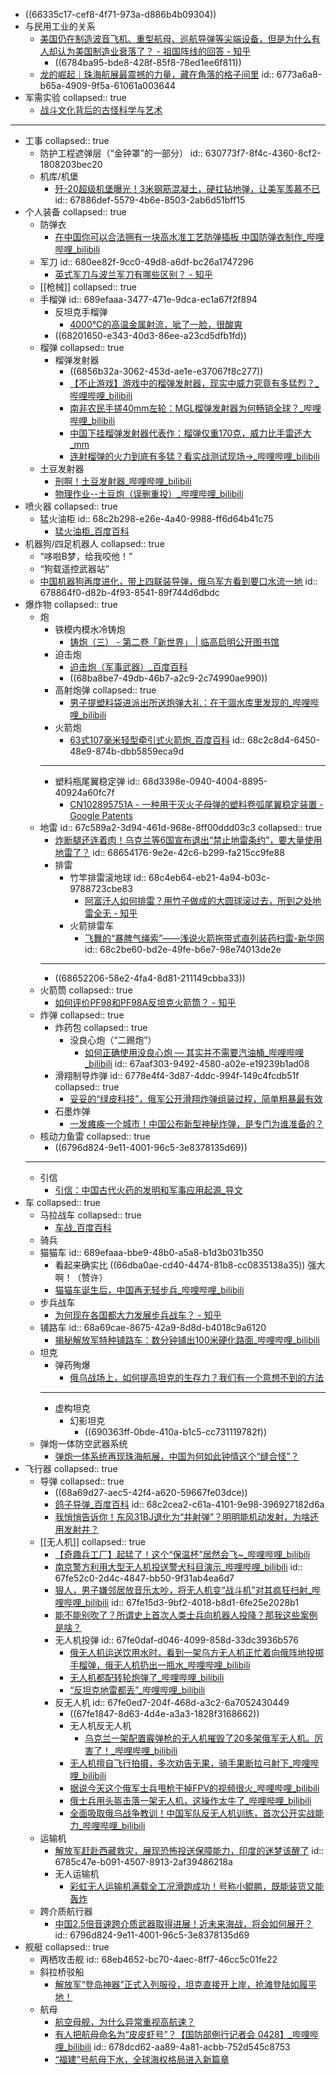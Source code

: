 - ((66335c17-cef8-4f71-973a-d886b4b09304))
- 与民用工业的关系
	- [美国仍在制造波音飞机、重型航母、巡航导弹等尖端设备，但是为什么有人却认为美国制造业衰落了？ - 祖国阵线的回答 - 知乎](https://www.zhihu.com/question/443912700/answer/2035831031)
		- ((6784ba95-bde8-428f-85f8-78ed1ee6f811))
	- [龙的崛起｜珠海航展最震撼的力量，藏在角落的格子间里](https://mp.weixin.qq.com/s/183fbwvco3UuvIBuwVZE1A)
	  id:: 6773a6a8-b65a-4909-9f5a-61061a003644
- 军需实验
  collapsed:: true
	- [战斗文化背后的古怪科学与艺术](https://mp.weixin.qq.com/s/47upG5bcZbqNgVpIxFNKwA)
- ---
- 工事
  collapsed:: true
	- 防护工程遮弹层（“金钟罩”的一部分）
	  id:: 630773f7-8f4c-4360-8cf2-1808203bec20
	- 机库/机堡
		- [歼-20超级机堡曝光！3米钢筋混凝土，硬扛钻地弹，让美军羡慕不已](https://mp.weixin.qq.com/s/mtKy821iSTCTo_5_17vVMg)
		  id:: 67886def-5579-4b6e-8503-2ab6d51bff15
- 个人装备
  collapsed:: true
	- 防弹衣
		- [在中国你可以合法拥有一块高水准工艺防弹插板 中国防弹衣制作_哔哩哔哩_bilibili](https://www.bilibili.com/video/BV19gKdzyEo8/)
	- 军刀
	  id:: 680ee82f-9cc0-49d8-a6df-bc26a1747296
		- [英式军刀与波兰军刀有哪些区别？ - 知乎](https://www.zhihu.com/question/65086274)
	- [[枪械]]
	  collapsed:: true
	- 手榴弹
	  id:: 689efaaa-3477-471e-9dca-ec1a67f2f894
		- 反坦克手榴弹
			- [4000℃的高温金属射流，呲了一脸，很酸爽](https://mp.weixin.qq.com/s/pRPP-P5NHsVUUtK12m5WnA)
		- ((68201650-e343-40d3-86ee-a23cd5dfb1fd))
	- 榴弹
	  collapsed:: true
		- 榴弹发射器
			- ((6856b32a-3062-453d-ae1e-e37067f8c277))
			- [【不止游戏】游戏中的榴弹发射器，现实中威力究竟有多猛烈？_哔哩哔哩_bilibili](https://www.bilibili.com/video/BV1nZ4y1H73G/)
			- [南非农民手搓40mm左轮：MGL榴弹发射器为何畅销全球？_哔哩哔哩_bilibili](https://www.bilibili.com/video/BV1PJjizPELG/)
			- [中国下挂榴弹发射器代表作：榴弹仅重170克，威力比手雷还大_mm](https://www.sohu.com/a/390184486_99938912)
			- [连射榴弹的火力到底有多猛？看实战测试现场→_哔哩哔哩_bilibili](https://www.bilibili.com/video/BV1iH4y1c7SG/)
	- 土豆发射器
		- [刑啊！土豆发射器_哔哩哔哩_bilibili](https://www.bilibili.com/video/BV1jT4y1Z7ER/)
		- [物理作业--土豆炮（误删重投）_哔哩哔哩_bilibili](https://www.bilibili.com/video/BV1QN411Y78n)
- 喷火器
  collapsed:: true
	- 猛火油柜
	  id:: 68c2b298-e26e-4a40-9988-ff6d64b41c75
		- [猛火油柜_百度百科](https://baike.baidu.com/item/%E7%8C%9B%E7%81%AB%E6%B2%B9%E6%9F%9C/2587843)
- 机器狗/四足机器人
  collapsed:: true
	- “哆啦B梦，给我咬他！”
	- “狗载遥控武器站”
	- [中国机器狗再度进化，带上四联装导弹，俄乌军方看到要口水流一地](https://mp.weixin.qq.com/s/VbAO1CiY8VSlOcLzADSfeg)
	  id:: 678864f0-d82b-4f93-8541-89f744d6dbdc
- 爆炸物
  collapsed:: true
	- 炮
		- 铁模内模水冷铸炮
			- [铸炮（三） - 第二卷「新世界」 | 临高启明公开图书馆](https://lgqm.halu.lu/0002/0104)
		- 迫击炮
			- [迫击炮（军事武器）_百度百科](https://baike.baidu.com/item/%E8%BF%AB%E5%87%BB%E7%82%AE/413517)
			- ((68ba8be7-49db-46b7-a2c9-2c74990ae990))
		- 高射炮弹
		  collapsed:: true
			- [男子提塑料袋进派出所送炮弹大礼：在干涸水库里发现的_哔哩哔哩_bilibili](https://www.bilibili.com/video/BV1dM411E711)
		- 火箭炮
			- [63式107毫米轻型牵引式火箭炮_百度百科](https://baike.baidu.com/item/63%E5%BC%8F107%E6%AF%AB%E7%B1%B3%E8%BD%BB%E5%9E%8B%E7%89%B5%E5%BC%95%E5%BC%8F%E7%81%AB%E7%AE%AD%E7%82%AE/4201483)
			  id:: 68c2c8d4-6450-48e9-874b-dbb5859eca9d
		- ---
		- 塑料瓶尾翼稳定弹
		  id:: 68d3398e-0940-4004-8895-40924a60fc7f
			- [CN102895751A - 一种用于灭火子母弹的塑料卷弧尾翼稳定装置 - Google Patents](https://patents.google.com/patent/CN102895751A/zh)
	- 地雷
	  id:: 67c589a2-3d94-461d-968e-8ff00ddd03c3
	  collapsed:: true
		- [炸断腿还连着肉！乌克兰等6国宣布退出“禁止地雷条约”，要大量使用地雷了？](https://mp.weixin.qq.com/s/kWeU3FzbdQVnrjudVrQ2FQ)
		  id:: 68654176-9e2e-42c6-b299-fa215cc9fe88
		- 排雷
			- 竹竿排雷滚地球
			  id:: 68c4eb64-eb21-4a94-b03c-9788723cbe83
				- [阿富汗人如何排雷？用竹子做成的大圆球滚过去，所到之处地雷全无 - 知乎](https://www.zhihu.com/zvideo/1728509385398157312)
			- 火箭排雷车
				- [飞舞的“暴脾气绳索”——浅说火箭拖带式直列装药扫雷-新华网](https://www.news.cn/mil/2023-12/08/c_1212312152.htm)
				  id:: 68c2be60-bd2e-49fe-b6e7-98e74013de2e
		- ---
		- ((68652206-58e2-4fa4-8d81-211149cbba33))
	- 火箭筒
	  collapsed:: true
		- [如何评价PF98和PF98A反坦克火箭筒？ - 知乎](https://www.zhihu.com/question/57207565)
	- 炸弹
	  collapsed:: true
		- 炸药包
		  collapsed:: true
			- 没良心炮（“二踢炮”）
				- [如何正确使用没良心炮 — 其实并不需要汽油桶_哔哩哔哩_bilibili](https://www.bilibili.com/video/BV17m411C7HT)
				  id:: 67aaf303-9492-4580-a02e-e19239b1ad08
		- 滑翔制导炸弹
		  id:: 6778e4f4-3d87-4ddc-994f-149c4fcdb51f
		  collapsed:: true
			- [妥妥的“绿皮科技”，俄军公开滑翔炸弹组装过程，简单粗暴最有效](https://mp.weixin.qq.com/s/LB_DtMMQcE3tm_XWYVpIng)
		- 石墨炸弹
			- [一发瘫痪一个城市！中国公布新型神秘炸弹，是专门为谁准备的？](https://mp.weixin.qq.com/s/q3ACAo-je1rxrroWCec3bQ)
	- 核动力鱼雷
	  collapsed:: true
		- ((6796d824-9e11-4001-96c5-3e8378135d69))
	- ---
	- 引信
		- [引信：中国古代火药的发明和军事应用起源_导文](https://www.daowen.com/lilun/1358024.html)
- 车
  collapsed:: true
	- 马拉战车
	  collapsed:: true
		- [车战_百度百科](https://baike.baidu.com/item/%E8%BD%A6%E6%88%98/2248066)
	- 骑兵
	- 猫猫车
	  id:: 689efaaa-bbe9-48b0-a5a8-b1d3b031b350
		- 看起来确实比 ((66dba0ae-cd40-4474-81b8-cc0835138a35)) 强大啊！（赞许）
		- [猫猫车诞生后，中国再无轻步兵_哔哩哔哩_bilibili](https://www.bilibili.com/video/BV1hy41187r3)
	- 步兵战车
		- [为何现在各国都大力发展步兵战车？ - 知乎](https://www.zhihu.com/question/274018501)
	- 铺路车
	  id:: 68a69cae-8675-42a9-8d8d-b4018c9a6120
		- [揭秘解放军特种铺路车：数分钟铺出100米硬化路面_哔哩哔哩_bilibili](https://www.bilibili.com/video/BV1qh411W7q7)
	- 坦克
		- 弹药殉爆
			- [俄乌战场上，如何提高坦克的生存力？我们有一个意想不到的方法 ](https://mp.weixin.qq.com/s/hLga7jssXgBrtmMaBNhSxw)
		- ---
		- 虚构坦克
			- 幻影坦克
				- ((690363ff-0bde-410a-b1c5-cc731119782f))
	- 弹炮一体防空武器系统
		- [弹炮一体系统再现珠海航展，中国为何如此钟情这个“缝合怪”？](https://mp.weixin.qq.com/s/Fl9ID4PrcQ6KxBF7SKkxpg)
- 飞行器
  collapsed:: true
	- 导弹
	  collapsed:: true
		- ((68a69d27-aec5-42f4-a620-59667fe03dce))
		- [鸽子导弹_百度百科](https://baike.baidu.com/item/%E9%B8%BD%E5%AD%90%E5%AF%BC%E5%BC%B9/12620116)
		  id:: 68c2cea2-c61a-4101-9e98-396927182d6a
		- [我悄悄告诉你！东风31BJ退化为“井射弹”？明明能机动发射，为啥还用发射井？](https://mp.weixin.qq.com/s/4j2hjo4jIXZ85YVzAJqQog)
	- [[无人机]]
	  collapsed:: true
		- [【奇趣兵工厂】起猛了！这个“保温杯”居然会飞~_哔哩哔哩_bilibili](https://www.bilibili.com/video/BV1E55izSEhR/)
		- [南京警方利用大型无人机投送警犬科目演示_哔哩哔哩_bilibili](https://www.bilibili.com/video/BV11z421r759/)
		  id:: 67fe52c0-2d4c-4847-bb50-9f31ab4ea6d7
		- [狠人，男子嫌邻居放音乐太吵，将无人机变“战斗机”对其疯狂扫射_哔哩哔哩_bilibili](https://www.bilibili.com/video/BV17h411z7Dr/)
		  id:: 67fe15d3-9bf2-4018-b8d1-6fe25e2028b1
		- [能不能别吹了？所谓史上首次人类士兵向机器人投降？那我这些案例是啥？](https://mp.weixin.qq.com/s/TAxl8f6ZuUBojfMFpDvOgw)
		- 无人机投弹
		  id:: 67fe0daf-d046-4099-858d-33dc3936b576
			- [俄无人机运送饮用水时，看到一架乌方无人机正忙着向俄阵地投掷手榴弹，俄无人机扔出一瓶水_哔哩哔哩_bilibili](https://www.bilibili.com/video/BV18x4y1t74v/)
			- [无人机都配转轮炮弹了_哔哩哔哩_bilibili](https://www.bilibili.com/video/BV1J263YkE1U)
			- [“反坦克地雷都丢”_哔哩哔哩_bilibili](https://www.bilibili.com/video/BV1worWY7Ebf)
		- 反无人机
		  id:: 67fe0ed7-204f-468d-a3c2-6a7052430449
			- ((67fe1847-8d63-4d4e-a3a3-1828f3168662))
			- 无人机反无人机
				- [乌克兰一架配置霰弹枪的无人机摧毁了20多架俄军无人机。厉害了！_哔哩哔哩_bilibili](https://www.bilibili.com/video/BV18FwJeaEFX/)
			- [无人机擅自飞行拍摄，多次劝告无果，骑手果断拉弓射下_哔哩哔哩_bilibili](https://www.bilibili.com/video/BV1iz421q7Mx/)
			- [据说今天这个俄军士兵甩枪干掉FPV的视频很火_哔哩哔哩_bilibili](https://www.bilibili.com/video/BV1hB4YegEfx/)
			- [俄士兵用头盔击落一架无人机，这操作太牛了_哔哩哔哩_bilibili](https://www.bilibili.com/video/BV1qM4m127yb)
			- [全面吸取俄乌战争教训！中国军队反无人机训练，首次公开实战能力_哔哩哔哩_bilibili](https://www.bilibili.com/video/BV1b3R5YPEHJ/)
	- 运输机
		- [解放军赶赴西藏救灾，展现恐怖投送保障能力，印度的迷梦该醒了](https://mp.weixin.qq.com/s/RVV23mysQVgMjAEqsXhffA)
		  id:: 6785c47e-b091-4507-8913-2af39486218a
		- 无人运输机
			- [彩虹无人运输机满载全工况滑跑成功！号称小鲲鹏，既能装货又能轰炸](https://mp.weixin.qq.com/s/a5pHuuIqxeyLPQ9_Z1JhGA)
	- 跨介质航行器
		- [中国2.5倍音速跨介质武器取得进展！近未来海战，将会如何展开？](https://mp.weixin.qq.com/s/k1vXwQuAF-op1u8FW36XXA)
		  id:: 6796d824-9e11-4001-96c5-3e8378135d69
- 舰艇
  collapsed:: true
	- 两栖攻击舰
	  id:: 68eb4652-bc70-4aec-8ff7-46cc5c01fe22
	- 斜拉桥驳船
		- [解放军“登岛神器”正式入列服役，坦克直接开上岸，抢滩登陆如履平地！](https://mp.weixin.qq.com/s/bMEUTpZXkRlYEAv1iAEjJQ)
	- 航母
		- [航空母舰，为什么异常重视高航速？](https://mp.weixin.qq.com/s/sfBYXGB2nNhOqO72oq98qQ)
		- [有人把航母命名为“皮皮虾号”？【国防部例行记者会 0428】_哔哩哔哩_bilibili](https://www.bilibili.com/video/BV1Rx411U7EW)
		  id:: 678dcd62-aa89-4a81-acbb-752d545c8753
		- [“福建”号航母下水，全球海权格局进入新篇章](https://mp.weixin.qq.com/s/iGSFFD_9UF9jahpi1yRWDg)
